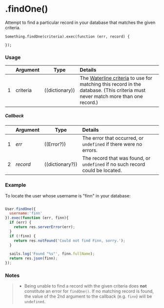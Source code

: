 # .findOne()

Attempt to find a particular record in your database that matches the given criteria.

```usage
Something.findOne(criteria).exec(function (err, record) {

});
```

### Usage

|   |     Argument        | Type                                         | Details                            |
|---|:--------------------|----------------------------------------------|:-----------------------------------|
| 1 |    criteria         | ((dictionary))                               | The [Waterline criteria](http://sailsjs.com/documentation/concepts/models-and-orm/query-language) to use for matching this record in the database.  (This criteria must never match more than one record.)

##### Callback

|   |     Argument        | Type                | Details |
|---|:--------------------|---------------------|:---------------------------------------------------------------------------------|
| 1 |    _err_            | ((Error?))          | The error that occurred, or `undefined` if there were no errors.
| 2 |    _record_         | ((dictionary?))     | The record that was found, or `undefined` if no such record could be located.




### Example

To locate the user whose username is "finn" in your database:
```javascript

User.findOne({
  username:'finn'
}).exec(function (err, finn){
  if (err) {
    return res.serverError(err);
  }
  if (!finn) {
    return res.notFound('Could not find Finn, sorry.');
  }

  sails.log('Found "%s"', finn.fullName);
  return res.json(finn);
});
```



### Notes
> - Being unable to find a record with the given criteria does **not** constitute an error for `findOne()`.  If no matching record is found, the value of the 2nd argument to the callback (e.g. `finn`) will be `undefined`.



<docmeta name="importance" value="10">
<docmeta name="displayName" value=".findOne()">
<docmeta name="pageType" value="method">

